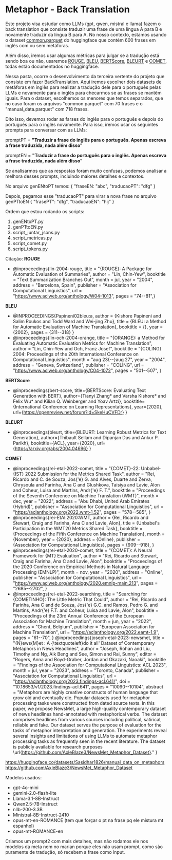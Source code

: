 # Metaphor - Back Translation

Este projeto visa estudar como LLMs (gpt, qwen, mistral e llama) fazem o back translation que consiste traduzir uma frase de uma língua A para B e novamente traduzir da língua B para A. No nosso contexto, estamos usando o dataset [common.parquet](https://huggingface.co/datasets/Sasidhar1826/common_metaphors_detection_dataset) do huggingface que contém 600 frases em inglês com ou sem metáforas. 

Além disso, iremos usar algumas métricas para julgar se a tradução está sendo boa ou não, usaremos [ROUGE](https://huggingface.co/spaces/evaluate-metric/rouge), [BLEU](https://huggingface.co/spaces/evaluate-metric/bleu), [BERTScore](https://huggingface.co/spaces/evaluate-metric/bertscore), [BLEURT](https://huggingface.co/spaces/evaluate-metric/bleurt) e [COMET](https://huggingface.co/spaces/evaluate-metric/comet), todas estão documentados no huggingface.

Nessa pasta, ocorre o desenvolvimento da terceira vertente do projeto que consiste em fazer BackTranslation. Aqui iremos escolher dois datasets de metáforas em inglês para realizar a tradução dele para o português pelas LLMs e novamente para o inglês para checarmos se as frases se mantêm iguais. Para o dataset, escolhemos os menores que temos separados, que no caso foram os arquivos "common.parquet" com 70 frases e o "manual_data.parquet" com 718 frases.

Dito isso, devemos rodar as farses do inglês para o português e depois do português para o inglês novamente. Para isso, iremos usar os seguintes prompts para conversar com as LLMs:


promptPT = **"Traduzir a frase <frase> do inglês para o português. Apenas escreva a frase traduzida, nada além disso"** 

promptEN = **"Traduzir a frase <frase> do português para o inglês. Apenas escreva a frase traduzida, nada além disso"**

Se analisarmos que as respostas foram muito confusas, podemos analisar a melhora desses prompts, incluindo maiores detalhes e contextos.

No arquivo genENtoPT temos:
{
    "fraseEN: "abc",
    "traducaoPT": "dfg"
}

Depois, pegamos esse "traducaoPT" para virar a nova frase no arquivo genPTtoEN
{
    "frasePT": "dfg",
    "traducaoEN": "hij"
}

Ordem que estou rodando os scripts:
1) genENtoPT.py
2) genPTtoEN.py
3) script_juntar_jsons.py
4) script_metricas.py
5) script_comet.py
6) script_tokens.py

Citação:
**ROUGE**
- @inproceedings{lin-2004-rouge,
    title = "{ROUGE}: A Package for Automatic Evaluation of Summaries",
    author = "Lin, Chin-Yew",
    booktitle = "Text Summarization Branches Out",
    month = jul,
    year = "2004",
    address = "Barcelona, Spain",
    publisher = "Association for Computational Linguistics",
    url = "https://www.aclweb.org/anthology/W04-1013",
    pages = "74--81",}

**BLEU**
- @INPROCEEDINGS{Papineni02bleu:a,
    author = {Kishore Papineni and Salim Roukos and Todd Ward and Wei-jing Zhu},
    title = {BLEU: a Method for Automatic Evaluation of Machine Translation},
    booktitle = {},
    year = {2002},
    pages = {311--318}
}
- @inproceedings{lin-och-2004-orange,
    title = "{ORANGE}: a Method for Evaluating Automatic Evaluation Metrics for Machine Translation",
    author = "Lin, Chin-Yew  and
      Och, Franz Josef",
    booktitle = "{COLING} 2004: Proceedings of the 20th International Conference on Computational Linguistics",
    month = "aug 23{--}aug 27",
    year = "2004",
    address = "Geneva, Switzerland",
    publisher = "COLING",
    url = "https://www.aclweb.org/anthology/C04-1072",
    pages = "501--507",
}

**BERTScore**
- @inproceedings{bert-score,
  title={BERTScore: Evaluating Text Generation with BERT},
  author={Tianyi Zhang* and Varsha Kishore* and Felix Wu* and Kilian Q. Weinberger and Yoav Artzi},
  booktitle={International Conference on Learning Representations},
  year={2020},
  url={https://openreview.net/forum?id=SkeHuCVFDr}
}

**BLEURT**
- @inproceedings{bleurt,
  title={BLEURT: Learning Robust Metrics for Text Generation},
  author={Thibault Sellam and Dipanjan Das and Ankur P. Parikh},
  booktitle={ACL},
  year={2020},
  url={https://arxiv.org/abs/2004.04696}
}

**COMET**
- @inproceedings{rei-etal-2022-comet,
    title = "{COMET}-22: Unbabel-{IST} 2022 Submission for the Metrics Shared Task",
    author = "Rei, Ricardo  and
      C. de Souza, Jos{\'e} G.  and
      Alves, Duarte  and
      Zerva, Chrysoula  and
      Farinha, Ana C  and
      Glushkova, Taisiya  and
      Lavie, Alon  and
      Coheur, Luisa  and
      Martins, Andr{\'e} F. T.",
    booktitle = "Proceedings of the Seventh Conference on Machine Translation (WMT)",
    month = dec,
    year = "2022",
    address = "Abu Dhabi, United Arab Emirates (Hybrid)",
    publisher = "Association for Computational Linguistics",
    url = "https://aclanthology.org/2022.wmt-1.52",
    pages = "578--585",
}
- @inproceedings{rei-EtAl:2020:WMT,
   author    = {Rei, Ricardo  and  Stewart, Craig  and  Farinha, Ana C  and  Lavie, Alon},
   title     = {Unbabel's Participation in the WMT20 Metrics Shared Task},
   booktitle      = {Proceedings of the Fifth Conference on Machine Translation},
   month          = {November},
   year           = {2020},
   address        = {Online},
   publisher      = {Association for Computational Linguistics},
   pages     = {909--918},
}
- @inproceedings{rei-etal-2020-comet,
   title = "{COMET}: A Neural Framework for {MT} Evaluation",
   author = "Rei, Ricardo  and
      Stewart, Craig  and
      Farinha, Ana C  and
      Lavie, Alon",
   booktitle = "Proceedings of the 2020 Conference on Empirical Methods in Natural Language Processing (EMNLP)",
   month = nov,
   year = "2020",
   address = "Online",
   publisher = "Association for Computational Linguistics",
   url = "https://www.aclweb.org/anthology/2020.emnlp-main.213",
   pages = "2685--2702",
}
- @inproceedings{rei-etal-2022-searching,
    title = "Searching for {COMETINHO}: The Little Metric That Could",
    author = "Rei, Ricardo  and
      Farinha, Ana C  and
      de Souza, Jos{\'e} G.C.  and
      Ramos, Pedro G.  and
      Martins, Andr{\'e} F.T.  and
      Coheur, Luisa  and
      Lavie, Alon",
    booktitle = "Proceedings of the 23rd Annual Conference of the European Association for Machine Translation",
    month = jun,
    year = "2022",
    address = "Ghent, Belgium",
    publisher = "European Association for Machine Translation",
    url = "https://aclanthology.org/2022.eamt-1.9",
    pages = "61--70",
}
@inproceedings{joseph-etal-2023-newsmet,
    title = "{N}ews{M}et : A {\textquoteleft}do it all' Dataset of Contemporary Metaphors in News Headlines",
    author = "Joseph, Rohan  and
      Liu, Timothy  and
      Ng, Aik Beng  and
      See, Simon  and
      Rai, Sunny",
    editor = "Rogers, Anna  and
      Boyd-Graber, Jordan  and
      Okazaki, Naoaki",
    booktitle = "Findings of the Association for Computational Linguistics: ACL 2023",
    month = jul,
    year = "2023",
    address = "Toronto, Canada",
    publisher = "Association for Computational Linguistics",
    url = "https://aclanthology.org/2023.findings-acl.641/",
    doi = "10.18653/v1/2023.findings-acl.641",
    pages = "10090--10104",
    abstract = "Metaphors are highly creative constructs of human language that grow old and eventually die. Popular datasets used for metaphor processing tasks were constructed from dated source texts. In this paper, we propose NewsMet, a large high-quality contemporary dataset of news headlines hand-annotated with metaphorical verbs. The dataset comprises headlines from various sources including political, satirical, reliable and fake. Our dataset serves the purpose of evaluation for the tasks of metaphor interpretation and generation. The experiments reveal several insights and limitations of using LLMs to automate metaphor processing tasks as frequently seen in the recent literature. The dataset is publicly available for research purposes \url{https://github.com/AxleBlaze3/NewsMet_Metaphor_Dataset}."
}

https://huggingface.co/datasets/Sasidhar1826/manual_data_on_metaphors
https://github.com/AxleBlaze3/NewsMet_Metaphor_Dataset


Modelos usados:

- gpt-4o-mini
- gemini-2.0-flash-lite
- Llama-3.1-8B-Instruct
- Qwen2.5-7B-Instruct
- nllb-200-3.3B
- Ministral-8B-Instruct-2410
- opus-mt-en-ROMANCE (tem que forçar o pt na frase pq ele mistura mt espanhol)
- opus-mt-ROMANCE-en

Criamos um prompt2 com mais detalhes, mas não rodamos ele nos modelos da meta nem no marian porque eles não usam prompt, como sào puramente de tradução, só recebem a frase como input.